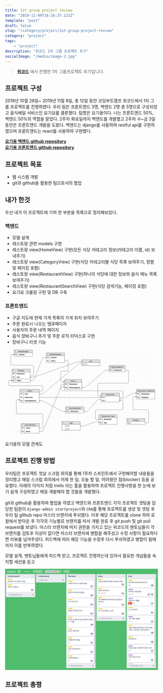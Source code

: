 ```yaml
---
title: 1st group project review
date: "2019-11-09T16:16:37.121Z"
template: "post"
draft: false
slug: "/category/project/1st-group-project-review"
category: "project"
tags:
    - "project"
description: "위코드 1차 그룹 프로젝트 후기"
socialImage: "/media/image-2.jpg"
---
```


> **[위코드](http://wecode.co.kr/)** 에서 진행한 1차 그룹프로젝트 후기입니다.

## 프로젝트 구성

2019년 10월 28일~ 2019년 11월 8일, 총 12일 동안 코딩부트캠프 위코드에서 1차 그룹 프로젝트를 진행하였다. 우리 팀은 프론트엔드 3명, 백엔드 2명 총 5명으로 구성되었고 음식배달 서비스인 요기요를 클론했다. 팀명은 요기용이다. 나는 프론트엔드 50%, 백엔드 50%의 역할을 맡았다. 2주차 화요일까지 백엔드를 개발했고 2주차 수~금 3일동안은 프론트엔드 개발을 도왔다. 백엔드는 django를 사용하여 restful api를 구현하였으며 프론트엔드는 react를 사용하여 구현했다.

**[요기용 백엔드 github repository](https://github.com/saegeullee/yogiyong-backend)**<br>
**[요기용 프론트엔드 github repository](https://github.com/saegeullee/yogiyong-frontend)**

## 프로젝트 목표

-   웹 시스템 개발
-   git과 github을 활용한 팀으로서의 협업

## 내가 한것

우선 내가 이 프로젝트에 기여 한 부분을 목록으로 정리해보았다.

### 백엔드

-   모델 설계
-   레스토랑 관련 models 구현
-   레스토랑 view(HomeView) 구현(모든 식당 카테고리 정보(카테고리 이름, id) 보내주기)
-   레스토랑 view(CategoryView) 구현(식당 카테고리별 식당 목록 보여주기, 정렬 및 페이징 포함)
-   레스토랑 view(RestaurantView) 구현(하나의 식당에 대한 정보와 음식 메뉴 목록 보여주기)
-   레스토랑 view(RestaurantSearchView) 구현(식당 검색기능, 페이징 포함)
-   요기요 크롤링 구현 및 DB 구축

### 프론트엔드

-   구글 지도에 현재 가게 목록의 가게 위치 보여주기
-   주문 완료시 나오는 땡큐페이지
-   사용자의 주문 내역 페이지
-   음식 장바구니 추가 및 주문 로직 리덕스로 구현
-   장바구니 리셋 기능

![yogiyong models](/media/yogiyong_models.jpg)

요기용의 모델 관계도

## 프로젝트 진행 방법

우리팀은 프로젝트 첫날 스크럼 회의를 통해 1주차 스프린트에서 구현해야할 내용들을 정리했고 매일 스크럼 회의에서 어제 한 일, 오늘 할 일, 어려웠던 점(blocker) 등을 공유했다. 아래의 이미지 처럼 trello 라는 툴을 활용하여 프로젝트 진행사항을 한 눈에 보기 쉽게 구성하였고 매일 개발해야 할 것들을 개발했다.<br><br>
git과 github을 활용하여 협업을 하였고 백엔드와 프론트엔드 각각 프로젝트 셋팅을 담당한 팀원이 `django-admin startproject`와 `CRA`를 통해 프로젝트를 생성 및 셋팅 후 우리 팀 github repo 마스터 브랜치에 푸쉬했다. 이후 해당 프로젝트를 clone 하여 로컬에서 받아온 후 각각의 기능별로 브랜치를 따서 개발 완료 후 git push 및 git pull request를 보냈다. 마스터 브랜치에 머지 권한을 가지고 있는 위코드의 멘토님들이 각 브랜치를 검토후 이상이 없다면 마스터 브랜치에 병합을 해주셨고 수정 사항이 필요하다면 리뷰를 남겨주셨다. 피드백에 따라 해당 기능을 수정후 다시 푸쉬하였고 병합이 될때까지 이를 반복하였다.

모델 설계, 멘토님들에게 피드백 받고, 프로젝트 진행하는데 있어서 필요한 개념들을 숙지할 세션을 듣고

![trello](/media/trello.jpg)

## 프로젝트 총평
